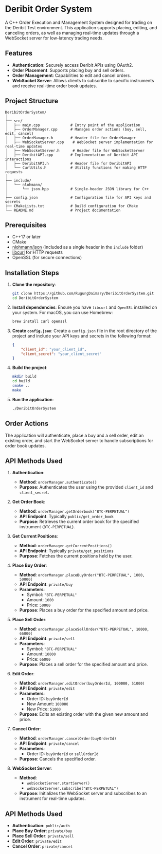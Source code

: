 # Deribit Order System

A C++ Order Execution and Management System designed for trading on the Deribit Test environment. This application supports placing, editing, and canceling orders, as well as managing real-time updates through a WebSocket server for low-latency trading needs.

## Features

- **Authentication**: Securely access Deribit APIs using OAuth2.
- **Order Placement**: Supports placing buy and sell orders.
- **Order Management**: Capabilities to edit and cancel orders.
- **WebSocket Server**: Allows clients to subscribe to specific instruments and receive real-time order book updates.

## Project Structure

```
DeribitOrderSystem/
│
├── src/
│   ├── main.cpp              # Entry point of the application
│   ├── OrderManager.cpp      # Manages order actions (buy, sell, edit, cancel)
│   ├── OrderManager.h        # Header file for OrderManager
│   ├── WebSocketServer.cpp    # WebSocket server implementation for real-time updates
│   ├── WebSocketServer.h      # Header file for WebSocketServer
│   ├── DeribitAPI.cpp        # Implementation of Deribit API interactions
│   ├── DeribitAPI.h          # Header file for DeribitAPI
│   └── CurlUtils.h           # Utility functions for making HTTP requests
│
├── include/
│   └── nlohmann/
│       └── json.hpp          # Single-header JSON library for C++
│
├── config.json               # Configuration file for API keys and secrets
├── CMakeLists.txt            # Build configuration for CMake
└── README.md                 # Project documentation
```

## Prerequisites

- C++17 or later
- CMake
- [nlohmann/json](https://github.com/nlohmann/json) (included as a single header in the `include` folder)
- [libcurl](https://curl.se/libcurl/) for HTTP requests
- OpenSSL (for secure connections)

## Installation Steps

1. **Clone the repository**:
   ```bash
   git clone https://github.com/RugungDaimary/DeribitOrderSystem.git
   cd DeribitOrderSystem
   ```

2. **Install dependencies**:
   Ensure you have `libcurl` and `OpenSSL` installed on your system. For macOS, you can use Homebrew:
   ```bash
   brew install curl openssl
   ```

3. **Create `config.json`**:
   Create a `config.json` file in the root directory of the project and include your API keys and secrets in the following format:
   ```json
   {
       "client_id": "your_client_id",
       "client_secret": "your_client_secret"
   }
   ```

4. **Build the project**:
   ```bash
   mkdir build
   cd build
   cmake ..
   make
   ```

5. **Run the application**:
   ```bash
   ./DeribitOrderSystem
   ```

## Order Actions

The application will authenticate, place a buy and a sell order, edit an existing order, and start the WebSocket server to handle subscriptions for order book updates.

## API Methods Used

1. **Authentication**: 
   - **Method**: `orderManager.authenticate()`
   - **Purpose**: Authenticates the user using the provided `client_id` and `client_secret`.

2. **Get Order Book**: 
   - **Method**: `orderManager.getOrderbook("BTC-PERPETUAL")`
   - **API Endpoint**: Typically `public/get_order_book`
   - **Purpose**: Retrieves the current order book for the specified instrument (`BTC-PERPETUAL`).

3. **Get Current Positions**:
   - **Method**: `orderManager.getCurrentPositions()`
   - **API Endpoint**: Typically `private/get_positions`
   - **Purpose**: Fetches the current positions held by the user.

4. **Place Buy Order**:
   - **Method**: `orderManager.placeBuyOrder("BTC-PERPETUAL", 1000, 50000)`
   - **API Endpoint**: `private/buy`
   - **Parameters**: 
     - Symbol: `"BTC-PERPETUAL"`
     - Amount: `1000`
     - Price: `50000`
   - **Purpose**: Places a buy order for the specified amount and price.

5. **Place Sell Order**:
   - **Method**: `orderManager.placeSellOrder("BTC-PERPETUAL", 10000, 66000)`
   - **API Endpoint**: `private/sell`
   - **Parameters**:
     - Symbol: `"BTC-PERPETUAL"`
     - Amount: `10000`
     - Price: `66000`
   - **Purpose**: Places a sell order for the specified amount and price.

6. **Edit Order**:
   - **Method**: `orderManager.editOrder(buyOrderId, 100000, 51000)`
   - **API Endpoint**: `private/edit`
   - **Parameters**:
     - Order ID: `buyOrderId`
     - New Amount: `100000`
     - New Price: `51000`
   - **Purpose**: Edits an existing order with the given new amount and price.

7. **Cancel Order**:
   - **Method**: `orderManager.cancelOrder(buyOrderId)`
   - **API Endpoint**: `private/cancel`
   - **Parameters**:
     - Order ID: `buyOrderId` or `sellOrderId`
   - **Purpose**: Cancels the specified order.

8. **WebSocket Server**:
   - **Method**: 
     - `webSocketServer.startServer()`
     - `webSocketServer.subscribe("BTC-PERPETUAL")`
   - **Purpose**: Initializes the WebSocket server and subscribes to an instrument for real-time updates.

## API Methods Used

- **Authentication**: `public/auth`
- **Place Buy Order**: `private/buy`
- **Place Sell Order**: `private/sell`
- **Edit Order**: `private/edit`
- **Cancel Order**: `private/cancel`
